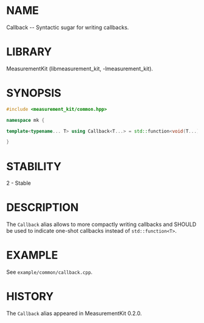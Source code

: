 # NAME
Callback -- Syntactic sugar for writing callbacks.

# LIBRARY
MeasurementKit (libmeasurement_kit, -lmeasurement_kit).

# SYNOPSIS
```C++
#include <measurement_kit/common.hpp>

namespace mk {

template<typename... T> using Callback<T...> = std::function<void(T...)>;

}
```

# STABILITY
2 - Stable

# DESCRIPTION

The `Callback` alias allows to more compactly writing callbacks and SHOULD be
used to indicate one-shot callbacks instead of `std::function<T>`.

# EXAMPLE

See `example/common/callback.cpp`.

# HISTORY

The `Callback` alias appeared in MeasurementKit 0.2.0.
